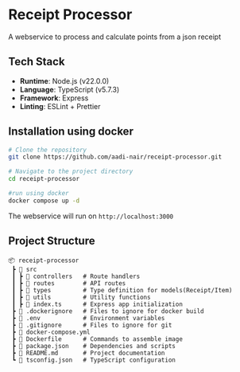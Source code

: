 # Receipt Processor

A webservice to process and calculate points from a json receipt

## Tech Stack

- **Runtime**: Node.js (v22.0.0)
- **Language**: TypeScript (v5.7.3)
- **Framework**: Express
- **Linting**: ESLint + Prettier

## **Installation using docker**

```sh
# Clone the repository
git clone https://github.com/aadi-nair/receipt-processor.git

# Navigate to the project directory
cd receipt-processor

#run using docker
docker compose up -d
```

The webservice will run on ```http://localhost:3000```

## Project Structure

```
📦 receipt-processor
 ┣ 📂 src
 ┃ ┣ 📂 controllers   # Route handlers
 ┃ ┣ 📂 routes        # API routes
 ┃ ┣ 📂 types         # Type definition for models(Receipt/Item)
 ┃ ┣ 📂 utils         # Utility functions
 ┃ ┣ 📜 index.ts      # Express app initialization
 ┣ 📜 .dockerignore   # Files to ignore for docker build
 ┣ 📜 .env            # Environment variables
 ┣ 📜 .gitignore      # Files to ignore for git
 ┣ 📜 docker-compose.yml     
 ┣ 📜 Dockerfile      # Commands to assemble image   
 ┣ 📜 package.json    # Dependencies and scripts
 ┣ 📜 README.md       # Project documentation
 ┗ 📜 tsconfig.json   # TypeScript configuration

```